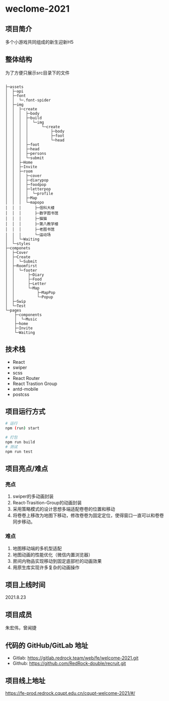 # weclome-2021

## 项目简介

多个小游戏共同组成的新生迎新H5

## 整体结构

为了方便只展示src目录下的文件

```$xslt

├─assets
│  ├─api
│  ├─font
│  │  └─.font-spider
│  ├─img
│  │  ├─create
│  │  │  ├─body
│  │  │  ├─build
│  │  │  │  └─img
│  │  │  │      └─create
│  │  │  │          ├─body
│  │  │  │          ├─foot
│  │  │  │          └─head
│  │  │  ├─foot
│  │  │  ├─head
│  │  │  ├─persons
│  │  │  └─submit
│  │  ├─Home
│  │  ├─Invite
│  │  ├─room
│  │  │  ├─cover
│  │  │  ├─diarypop
│  │  │  ├─foodpop
│  │  │  ├─letterpop
│  │  │  │  └─profile
│  │  │  ├─Map
│  │  │  └─mapopo
│  │  │      ├─信科大楼
│  │  │      ├─数字图书馆
│  │  │      ├─猫猫
│  │  │      ├─第八教学楼
│  │  │      ├─老图书馆
│  │  │      └─运动场
│  │  └─Waiting
│  └─styles
├─componets
│  ├─Cover
│  ├─Create
│  │  └─Submit
│  ├─Roomfirst
│  │  └─footer
│  │      ├─Diary
│  │      ├─Food
│  │      ├─Letter
│  │      └─Map
│  │          ├─MapPop
│  │          └─Popup
│  ├─Swip
│  └─Test
└─pages
    ├─components
    │  └─Music
    ├─home
    ├─Invite
    └─Waiting
```
## 技术栈
+ React
+ swiper
+ scss
+ React Router
+ React Trastion Group
+ antd-mobile
+ postcss

## 项目运行方式

```bash
# 运行
npm (run) start  

# 打包
npm run build
# 测试
npm run test
```

## 项目亮点/难点

### 亮点
1. swiper的多动画封装
2. React-Trasition-Group的动画封装
3. 采用策略模式的设计思想多端适配卷卷的位置和移动
4. 将卷卷上移改为地图下移动，修改卷卷为固定定位，使得窗口一直可以和卷卷同步移动。

### 难点
1. 地图移动端的多机型适配
2. 地图动画的性能优化（微信内置浏览器）
3. 房间内物品实现移动到固定底部栏的动画效果
4. 用原生库实现许多复杂的动画操作

## 项目上线时间
2021.8.23

## 项目成员
朱宏伟，曾闻捷

## 代码的 GitHub/GitLab 地址

+ Gitlab: https://gitlab.redrock.team/web/fe/welcome-2021.git
+ Github: https://github.com/RedRock-double/recruit.git

## 项目线上地址
https://fe-prod.redrock.cqupt.edu.cn/cqupt-welcome-2021/#/

